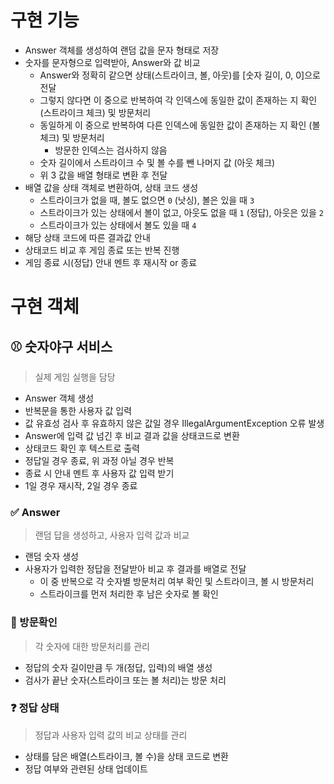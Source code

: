 # 구현 기능
- Answer 객체를 생성하여 랜덤 값을 문자 형태로 저장
- 숫자를 문자형으로 입력받아, Answer와 값 비교
  - Answer와 정확히 같으면 상태(스트라이크, 볼, 아웃)를 [숫자 길이, 0, 0]으로 전달
  - 그렇지 않다면 이 중으로 반복하여 각 인덱스에 동일한 값이 존재하는 지 확인 (스트라이크 체크) 및 방문처리
  - 동일하게 이 중으로 반복하여 다른 인덱스에 동일한 값이 존재하는 지 확인 (볼 체크) 및 방문처리
    - 방문한 인덱스는 검사하지 않음
  - 숫자 길이에서 스트라이크 수 및 볼 수를 뺀 나머지 값 (아웃 체크)
  - 위 3 값을 배열 형태로 변환 후 전달
- 배열 값을 상태 객체로 변환하여, 상태 코드 생성
  - 스트라이크가 없을 때, 볼도 없으면 `0` (낫싱), 볼은 있을 때 `3`
  - 스트라이크가 있는 상태에서 볼이 없고, 아웃도 없을 때 `1` (정답), 아웃은 있을  `2`
  - 스트라이크가 있는 상태에서 볼도 있을 때 `4`
- 해당 상태 코드에 따른 결과값 안내
- 상태코드 비교 후 게임 종료 또는 반복 진행
- 게임 종료 시(정답) 안내 멘트 후 재시작 or 종료


# 구현 객체
## ⚾ 숫자야구 서비스
> 실제 게임 실행을 담당
- Answer 객체 생성
- 반복문을 통한 사용자 값 입력
- 값 유효성 검사 후 유효하지 않은 값일 경우 IllegalArgumentException 오류 발생
- Answer에 입력 값 넘긴 후 비교 결과 값을 상태코드로 변환
- 상태코드 확인 후 텍스트로 출력
- 정답일 경우 종료, 위 과정 아닐 경우 반복
- 종료 시 안내 멘트 후 사용자 값 입력 받기
- 1일 경우 재시작, 2일 경우 종료

### ✅ Answer
> 랜덤 답을 생성하고, 사용자 입력 값과 비교
- 랜덤 숫자 생성
- 사용자가 입력한 정답을 전달받아 비교 후 결과를 배열로 전달
  - 이 중 반복으로 각 숫자별 방문처리 여부 확인 및 스트라이크, 볼 시 방문처리
  - 스트라이크를 먼저 처리한 후 남은 숫자로 볼 확인

### 🚪 방문확인
> 각 숫자에 대한 방문처리를 관리
- 정답의 숫자 길이만큼 두 개(정답, 입력)의 배열 생성
- 검사가 끝난 숫자(스트라이크 또는 볼 처리)는 방문 처리

### ❓ 정답 상태
> 정답과 사용자 입력 값의 비교 상태를 관리
- 상태를 담은 배열(스트라이크, 볼 수)을 상태 코드로 변환
- 정답 여부와 관련된 상태 업데이트